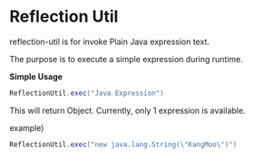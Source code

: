 # Reflection Util
reflection-util is for invoke Plain Java expression text.

The purpose is to execute a simple expression during runtime.



**Simple Usage**

```java
ReflectionUtil.exec("Java Expression")
```

This will return Object.
Currently, only 1 expression is available.



example)

```java
ReflectionUtil.exec("new java.lang.String(\"KangMoo\")")
```


